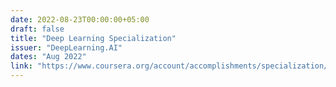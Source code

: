 ```yaml
---
date: 2022-08-23T00:00:00+05:00
draft: false
title: "Deep Learning Specialization"
issuer: "DeepLearning.AI"
dates: "Aug 2022"
link: "https://www.coursera.org/account/accomplishments/specialization/QZYEEMQVR57J"
---
```

